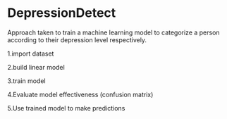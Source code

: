 # DepressionDetect

Approach taken to train a machine learning model to categorize a person according to their depression level respectively.

1.import dataset

2.build linear model

3.train model

4.Evaluate model effectiveness (confusion matrix)

5.Use trained model to make predictions


